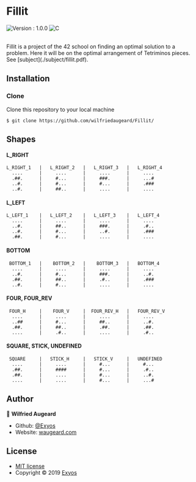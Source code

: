 # Fillit
<p align="center-left">
  <img alt="Version : 1.0.0" src="https://img.shields.io/badge/version-1.0.0-green"/>
  <img alt="C" src="https://img.shields.io/badge/language-C-blue" />
</p><br/>
Fillit is a project of the 42 school on finding an optimal solution to a problem. Here it will be on the optimal arrangement of Tetriminos pieces.
See [subject](./subject/fillit.pdf).


## Installation
### Clone
Clone this repository to your local machine 
```shell
$ git clone https://github.com/wilfriedaugeard/Fillit/
```


## Shapes

#### L_RIGHT
```
L_RIGHT_1   |   L_RIGHT_2   |   L_RIGHT_3   |   L_RIGHT_4
  ....      |     ....      |     ....      |     ....
  .##.      |     #...      |     ###.      |     ...#
  ..#.      |     #...      |     #...      |     .###
  ..#.      |     ##..      |     ....      |     ....
```

#### L_LEFT
```
L_LEFT_1    |   L_LEFT_2    |   L_LEFT_3    |   L_LEFT_4
  ....      |     ....      |     ....      |     ....
  ..#.      |     ##..      |     ###.      |     .#..
  ..#.      |     #...      |     ..#.      |     .###
  .##.      |     #...      |     ....      |     ....
```
#### BOTTOM
```
 BOTTOM_1   |    BOTTOM_2   |    BOTTOM_3   |   BOTTOM_4
  ....      |     ....      |     ....      |     ....
  ..#.      |     #...      |     ###.      |     ..#.
  .##.      |     ##..      |     .#..      |     .###
  ..#.      |     #...      |     ....      |     ....
```

#### FOUR, FOUR_REV
```
 FOUR_H     |    FOUR_V     |  FOUR_REV_H   |   FOUR_REV_V
  ....      |     ....      |     ....      |     ....
  ..##      |     #...      |     ##..      |     ..#.
  .##.      |     ##..      |     .##.      |     .##.
  ....      |     .#..      |     ....      |     .#..
```

#### SQUARE, STICK, UNDEFINED
```
 SQUARE     |   STICK_H     |   STICK_V     |   UNDEFINED
  ....      |     ....      |     #...      |     #...
  .##.      |     ####      |     #...      |     .#..
  .##.      |     ....      |     #...      |     ..#.
  ....      |     ....      |     #...      |     ...#
```
  
  
 ## Author

👤 **Wilfried Augeard**
- Github: [@Exyos](https://github.com/wilfriedaugeard)
- Website: [waugeard.com](https://waugeard.com)

## License

- [MIT license](https://github.com/wilfriedaugeard/Fillit/blob/master/LICENSE)<br/>
- Copyright © 2019 [Exyos](https://github.com/wilfriedaugeard)

